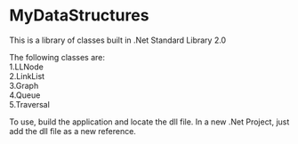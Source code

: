 # MyDataStructures

This is a library of classes built in .Net Standard Library 2.0

The following classes are:  
  1.LLNode  
  2.LinkList  
  3.Graph   
  4.Queue  
  5.Traversal  
  
 To use, build the application and locate the dll file. 
 In a new .Net Project, just add the dll file as a new reference. 
  
  

